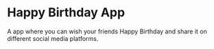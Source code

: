 # Happy Birthday App

A app where you can wish your friends Happy Birthday and share it on different social media platforms. 
